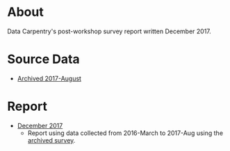 # About
Data Carpentry's post-workshop survey report written December 2017.

# Source Data 
- [Archived 2017-August](https://raw.githubusercontent.com/carpentries/assessment/master/learner-assessment/data-carpentry/postworkshop/data.csv)

# Report
- [December 2017](https://carpentries.github.io/assessment/learner-assessment/data-carpentry/postworkshop/2017-December/report.html)
  - Report using data collected from 2016-March to 2017-Aug using the [archived survey](https://github.com/carpentries/assessment/blob/master/learner-assessment/surveys/dc_postsurvey_archived.pdf).
  







